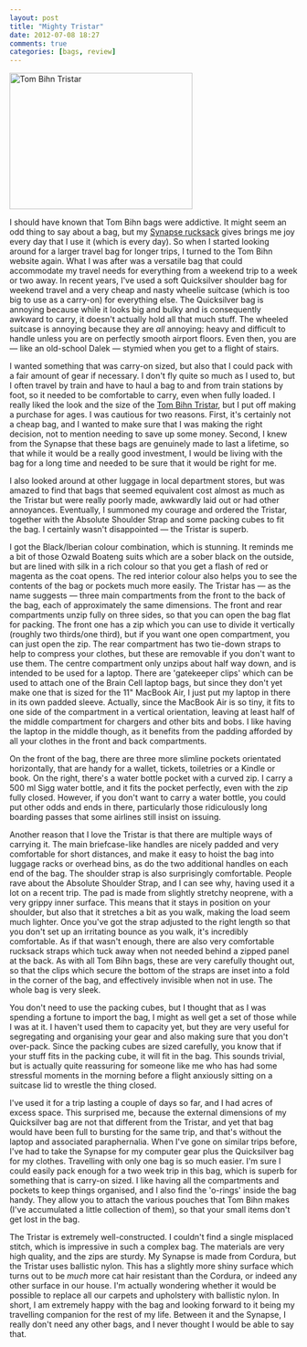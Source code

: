```yaml
---
layout: post
title: "Mighty Tristar"
date: 2012-07-08 18:27
comments: true
categories: [bags, review]
---
```


<a href="http://www.flickr.com/photos/bsag/7528745454/" title="Tom Bihn Tristar by bsag, on Flickr"><img src="http://farm9.staticflickr.com/8002/7528745454_fc5a967309_n.jpg" width="320" height="239" alt="Tom Bihn Tristar"></a>

I should have known that Tom Bihn bags were addictive. It might seem an odd thing to say about a bag, but my [Synapse rucksack][] gives brings me joy every day that I use it (which is every day). So when I started looking around for a larger travel bag for longer trips, I turned to the Tom Bihn website again. What I was after was a versatile bag that could accommodate my travel needs for everything from a weekend trip to a week or two away. In recent years, I've used a soft Quicksilver shoulder bag for weekend travel and a very cheap and nasty wheelie suitcase (which is too big to use as a carry-on) for everything else. The Quicksilver bag is annoying because while it looks big and bulky and is consequently awkward to carry, it doesn't actually hold all that much stuff. The wheeled suitcase is annoying because they are _all_ annoying: heavy and difficult to handle unless you are on perfectly smooth airport floors. Even then, you are &mdash; like an old-school Dalek &mdash; stymied when you get to a flight of stairs.

I wanted something that was carry-on sized, but also that I could pack with a fair amount of gear if necessary. I don't fly quite so much as I used to, but I often travel by train and have to haul a bag to and from train stations by foot, so it needed to be comfortable to carry, even when fully loaded. I really liked the look and the size of the [Tom Bihn Tristar][], but I put off making a purchase for ages. I was cautious for two reasons. First, it's certainly not a cheap bag, and I wanted to make sure that I was making the right decision, not to mention needing to save up some money. Second, I knew from the Synapse that these bags are genuinely made to last a lifetime, so that while it would be a really good investment, I would be living with the bag for a long time and needed to be sure that it would be right for me. 

I also looked around at other luggage in local department stores, but was amazed to find that bags that seemed equivalent cost almost as much as the Tristar but were really poorly made, awkwardly laid out or had other annoyances. Eventually, I summoned my courage and ordered the Tristar, together with the Absolute Shoulder Strap and some packing cubes to fit the bag. I certainly wasn't disappointed &mdash; the Tristar is superb.

I got the Black/Iberian colour combination, which is stunning. It reminds me a bit of those Ozwald Boateng suits which are a sober black on the outside, but are lined with silk in a rich colour so that you get a flash of red or magenta as the coat opens. The red interior colour also helps you to see the contents of the bag or pockets much more easily. The Tristar has &mdash; as the name suggests &mdash; three main compartments from the front to the back of the bag, each of approximately the same dimensions. The front and rear compartments unzip fully on three sides, so that you can open the bag flat for packing. The front one has a zip which you can use to divide it vertically (roughly two thirds/one third), but if you want one open compartment, you can just open the zip. The rear compartment has two tie-down straps to help to compress your clothes, but these are removable if you don't want to use them. The centre compartment only unzips about half way down, and is intended to be used for a laptop. There are 'gatekeeper clips' which can be used to attach one of the Brain Cell laptop bags, but since they don't yet make one that is sized for the 11" MacBook Air, I just put my laptop in there in its own padded sleeve. Actually, since the MacBook Air is so tiny, it fits to one side of the compartment in a vertical orientation, leaving at least half of the middle compartment for chargers and other bits and bobs. I like having the laptop in the middle though, as it benefits from the padding afforded by all your clothes in the front and back compartments.

On the front of the bag, there are three more slimline pockets orientated horizontally, that are handy for a wallet, tickets, toiletries or a Kindle or book. On the right, there's a water bottle pocket with a curved zip. I carry a 500 ml Sigg water bottle, and it fits the pocket perfectly, even with the zip fully closed. However, if you don't want to carry a water bottle, you could put other odds and ends in there, particularly those ridiculously long boarding passes that some airlines still insist on issuing.

Another reason that I love the Tristar is that there are multiple ways of carrying it. The main briefcase-like handles are nicely padded and very comfortable for short distances, and make it easy to hoist the bag into luggage racks or overhead bins, as do the two additional handles on each end of the bag. The shoulder strap is also surprisingly comfortable. People rave about the Absolute Shoulder Strap, and I can see why, having used it a lot on a recent trip. The pad is made from slightly stretchy neoprene, with a very grippy inner surface. This means that it stays in position on your shoulder, but also that it stretches a bit as you walk, making the load seem much lighter. Once you've got the strap adjusted to the right length so that you don't set up an irritating bounce as you walk, it's incredibly comfortable. As if that wasn't enough, there are also very comfortable rucksack straps which tuck away when not needed behind a zipped panel at the back. As with all Tom Bihn bags, these are very carefully thought out, so that the clips which secure the bottom of the straps are inset into a fold in the corner of the bag, and effectively invisible when not in use. The whole bag is very sleek.

You don't need to use the packing cubes, but I thought that as I was spending a fortune to import the bag, I might as well get a set of those while I was at it. I haven't used them to capacity yet, but they are very useful for segregating and organising your gear and also making sure that you don't over-pack. Since the packing cubes are sized carefully, you know that if your stuff fits in the packing cube, it will fit in the bag. This sounds trivial, but is actually quite reassuring for someone like me who has had some stressful moments in the morning before a flight anxiously sitting on a suitcase lid to wrestle the thing closed.

I've used it for a trip lasting a couple of days so far, and I had acres of excess space. This surprised me, because the external dimensions of my Quicksilver bag are not that different from the Tristar, and yet that bag would have been full to bursting for the same trip, and that's without the laptop and associated paraphernalia. When I've gone on similar trips before, I've had to take the Synapse for my computer gear plus the Quicksilver bag for my clothes. Travelling with only one bag is so much easier. I'm sure I could easily pack enough for a two week trip in this bag, which is superb for something that is carry-on sized. I like having all the compartments and pockets to keep things organised, and I also find the 'o-rings' inside the bag handy. They allow you to attach the various pouches that Tom Bihn makes (I've accumulated a little collection of them), so that your small items don't get lost in the bag.

The Tristar is extremely well-constructed. I couldn't find a single misplaced stitch, which is impressive in such a complex bag. The materials are very high quality, and the zips are sturdy. My Synapse is made from Cordura, but the Tristar uses ballistic nylon. This has a slightly more shiny surface which turns out to be _much_ more cat hair resistant than the Cordura, or indeed any other surface in our house. I'm actually wondering whether it would be possible to replace all our carpets and upholstery with ballistic nylon. In short, I am extremely happy with the bag and looking forward to it being my travelling companion for the rest of my life. Between it and the Synapse, I really don't need any other bags, and I never thought I would be able to say that.

[Synapse rucksack]: http://rousette.org.uk/blog/archives/the-tardis-bag/
[Tom Bihn Tristar]: http://www.tombihn.com/page/001/PROD/500/TB0940


